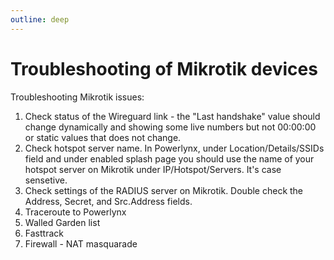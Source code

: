 ```yaml
---
outline: deep
---
```


# Troubleshooting of Mikrotik devices

Troubleshooting Mikrotik issues:
1. Check status of the Wireguard link - the "Last handshake" value should change dynamically and showing some live numbers but not 00:00:00 or static values that does not change.
2. Check hotspot server name. In Powerlynx, under Location/Details/SSIDs field and under enabled splash page you should use the name of your hotspot server on Mikrotik under IP/Hotspot/Servers. It's case sensetive.
3. Check settings of the RADIUS server on Mikrotik. Double check the Address, Secret, and Src.Address fields. 
4. Traceroute to Powerlynx
5. Walled Garden list
6. Fasttrack
7. Firewall - NAT masquarade